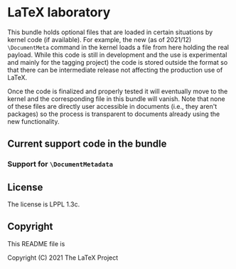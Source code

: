 # LaTeX laboratory

This bundle holds optional files that are loaded in certain situations
by kernel code (if available). For example, the new (as of 2021/12)
`\DocumentMeta` command in the kernel loads a file from here holding
the real payload. While this code is still in development and the use
is experimental and mainly for the tagging project) the code is stored
outside the format so that there can be intermediate release not
affecting the production use of LaTeX.


Once the code is finalized and properly tested it will eventually move
to the kernel and the corresponding file in this bundle will
vanish. Note that none of these files are directly user accessible in
documents (i.e., they aren't packages) so the process is transparent
to documents already using the new functionality.


## Current support code in the bundle

### Support for `\DocumentMetadata`


## License

The license is LPPL 1.3c.


## Copyright

This README file is

Copyright (C) 2021
The LaTeX Project
